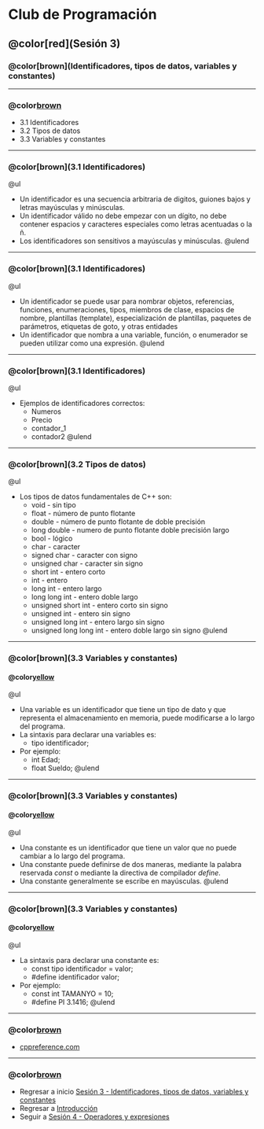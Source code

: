 # Club de Programación
## @color[red](Sesión 3)
### @color[brown](Identificadores, tipos de datos, variables y constantes)

---
### @color[brown](Contenido)
- 3.1 Identificadores
- 3.2 Tipos de datos
- 3.3 Variables y constantes

---
### @color[brown](3.1 Identificadores)
@ul
- Un identificador es una secuencia arbitraria de digitos, guiones bajos y letras mayúsculas y minúsculas. 
- Un identificador válido no debe empezar con un dígito, no debe contener espacios y caracteres especiales como letras acentuadas o la ñ. 
- Los identificadores son sensitivos a mayúsculas y minúsculas.
@ulend

---
### @color[brown](3.1 Identificadores)
@ul
- Un identificador se puede usar para nombrar objetos, referencias, funciones, enumeraciones, tipos, miembros de clase, espacios de nombre, plantillas (template), especialización de plantillas, paquetes de parámetros, etiquetas de goto, y otras entidades
- Un identificador que nombra a una variable, función, o enumerador se pueden utilizar como una expresión.
@ulend

---
### @color[brown](3.1 Identificadores)
@ul
- Ejemplos de identificadores correctos:
    + Numeros
    + Precio
    + contador_1
    + contador2
@ulend

---
### @color[brown](3.2 Tipos de datos)
@ul
- Los tipos de datos fundamentales de C++ son:
    + void - sin tipo
    + float - número de punto flotante
    + double - número de punto flotante de doble precisión
    + long double - numero de punto flotante doble precisión largo
    + bool - lógico
    + char - caracter
    + signed char - caracter con signo
    + unsigned char - caracter sin signo
    + short int - entero corto
    + int - entero
    + long int - entero largo
    + long long int - entero doble largo
    + unsigned short int - entero corto sin signo
    + unsigned int - entero sin signo
    + unsigned long int - entero largo sin signo
    + unsigned long long int - entero doble largo sin signo
@ulend

---
### @color[brown](3.3 Variables y constantes)
#### @color[yellow](Variables)
@ul
- Una variable es un identificador que tiene un tipo de dato y que representa el almacenamiento en memoria, puede modificarse a lo largo del programa.
- La sintaxis para declarar una variables es:
    + tipo identificador;
- Por ejemplo:
    + int Edad;
    + float Sueldo;
@ulend

---
### @color[brown](3.3 Variables y constantes)
#### @color[yellow](Constantes)
@ul
- Una constante es un identificador que tiene un valor que no puede cambiar a lo largo del programa.
- Una constante puede definirse de dos maneras, mediante la palabra reservada *const* o mediante la directiva de compilador *define*.
- Una constante generalmente se escribe en mayúsculas.
@ulend

---
### @color[brown](3.3 Variables y constantes)
#### @color[yellow](Constantes)
@ul
- La sintaxis para declarar una constante es:
    + const tipo identificador = valor;
    + #define identificador valor;
- Por ejemplo:
    + const int TAMANYO = 10;
    + #define PI 3.1416;
@ulend


---
### @color[brown](Referencias)
- [cppreference.com](https://es.cppreference.com/w/)

---
### @color[brown](Contenido)
- Regresar a inicio [Sesión 3 - Identificadores, tipos de datos, variables y constantes](https://gitpitch.com/isalasg/itszn/master?p=Cursos/001_ClubPrg/003_Sesion3)
- Regresar a [Introducción](https://gitpitch.com/isalasg/itszn/master?p=Cursos/001_ClubPrg)
- Seguir a [Sesión 4 - Operadores y expresiones](https://gitpitch.com/isalasg/itszn/master?p=Cursos/001_ClubPrg/004_Sesion4)

